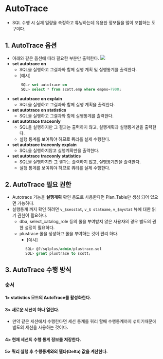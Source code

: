 # AutoTrace
- SQL 수행 시 실제 일량을 측정하고 튜닝하는데 유용한 정보들을 많이 포함하는 도구이다.
## 1. AutoTrace 옵션
- 아래와 같은 옵션에 따라 필요한 부분만 출력한다.
![](https://velog.velcdn.com/images/yooha9621/post/36ce3111-1c06-4106-b2a5-29ad718cbe62/image.png)
- **set autotrace on**
  - SQL을 실행하고 그결과와 함께 실행 계획 및 실행통계를 출력한다.
  - [예시]
  ```sql
      SQL> set autotrace on
      SQL> select * from scott.emp where empno=7900;
- **set autotrace on explain**
  - SQL을 실행하고 그결과와 함께 실행 계획을 출력한다.
- **set autotrace on statistics**
  - SQL을 실행하고 그결과와 함께 실행통계를 출력한다.
- **set autotrace traceonly**
  - SQL을 실행하지만 그 결과는 출력하지 않고, 실행계획과 실행통계만을 출력한다.
  - 실행 통계를 보여줘야 하므로 쿼리를 실제 수행한다.
- **set autotrace traceonly explain**
  - SQL을 실행하지않고 실행계획만을 출력한다.
- **set autotrace traceonly statistics**
  - SQL을 실행하지만 그 결과는 출력하지 않고, 실행통계만을 출력한다.
  - 실행 통계를 보여줘야 하므로 쿼리를 실제 수행한다.
## 2. AutoTrace 필요 권한
- Autotrace 기능을 **실행계획** 확인 용도로 사용한다면 Plan_Table만 생성 되어 있으면 가능하다.
- 실행통계 까지 확인 하려면 `v_$sesstat`, `v_$ statname`, `v_$mystat` 뷰에 대한 읽기 권한이 필요하다.
  - dba, select_catalog_role 등의 롤을 부여받지 않은 사용자의 경우 별도의 권한 설정이 필요하다.
  - plustrace 롤을 생성하고 롤을 부여하는 것이 편리 하다.
    - [예시]
  ```sql
        SQL> @?/sqlplus/admin/plustrace.sql
        SQL> grant plustrace to scott;
  ```
## 3. AutoTrace 수행 방식
### 순서
#### 1> statistics 모드의 AutoTrace를 활성화한다.
#### 3> 새로운 세션이 하나 열린다.
- 만약 같은 세션에서 수행한다면 세션 통계를 쿼리 할때 수행통계까지 섞이기때문에 별도의 세션을 사용하는 것이다.
#### 4> 현재 세션의 수행 통계 정보를 저장한다.
#### 5> 쿼리 실행 후 수행통계와의 델타(Delta) 값을 계산한다.